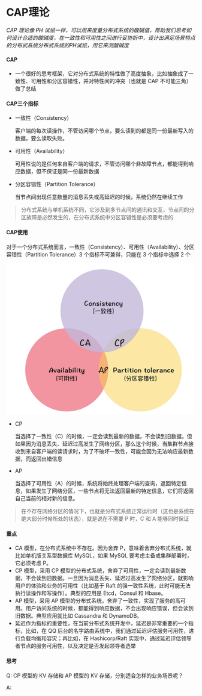 # CAP理论

*CAP 理论像 PH 试纸一样，可以用来度量分布式系统的酸碱值，帮助我们思考如何设计合适的酸碱度，在一致性和可用性之间进行妥协折中，设计出满足场景特点的分布式系统分布式系统的PH试纸，用它来测酸碱度*



#### CAP

- 一个很好的思考框架，它对分布式系统的特性做了高度抽象，比如抽象成了一致性、可用性和分区容错性，并对特性间的冲突（也就是 CAP 不可能三角）做了总结

  

#### CAP三个指标

- 一致性（Consistency）

  客户端的每次读操作，不管访问哪个节点，要么读到的都是同一份最新写入的数据，要么读取失败。

- 可用性（Availability）

  可用性说的是任何来自客户端的请求，不管访问哪个非故障节点，都能得到响应数据，但不保证是同一份最新数据

- 分区容错性（Partition Tolerance）

  当节点间出现任意数量的消息丢失或高延迟的时候，系统仍然在继续工作

> 分布式系统与单机系统不同，它涉及到多节点间的通讯和交互，节点间的分区故障是必然发生的，在分布式系统中分区容错性是必须要考虑的



#### CAP使用

对于一个分布式系统而言，一致性（Consistency）、可用性（Availability）、分区容错性（Partition Tolerance）3 个指标不可兼得，只能在 3 个指标中选择 2 个

![](.\images\CAP不可能三角.webp)

- CP

  当选择了一致性（C）的时候，一定会读到最新的数据，不会读到旧数据，但如果因为消息丢失、延迟过高发生了网络分区，那么这个时候，当集群节点接收到来自客户端的读请求时，为了不破坏一致性，可能会因为无法响应最新数据，而返回出错信息

- AP

  当选择了可用性（A）的时候，系统将始终处理客户端的查询，返回特定信息，如果发生了网络分区，一些节点将无法返回最新的特定信息，它们将返回自己当前的相对新的信息。

> 在不存在网络分区的情况下，也就是分布式系统正常运行时（这也是系统在绝大部分时候所处的状态），就是说在不需要 P 时，C 和 A 能够同时保证



#### 重点

- CA 模型，在分布式系统中不存在。因为舍弃 P，意味着舍弃分布式系统，就比如单机版关系型数据库 MySQL，如果 MySQL 要考虑主备或集群部署时，它必须考虑 P。
- CP 模型，采用 CP 模型的分布式系统，舍弃了可用性，一定会读到最新数据，不会读到旧数据。一旦因为消息丢失、延迟过高发生了网络分区，就影响用户的体验和业务的可用性（比如基于 Raft 的强一致性系统，此时可能无法执行读操作和写操作）。典型的应用是 Etcd，Consul 和 Hbase。
- AP 模型，采用 AP 模型的分布式系统，舍弃了一致性，实现了服务的高可用。用户访问系统的时候，都能得到响应数据，不会出现响应错误，但会读到旧数据。典型应用就比如 Cassandra 和 DynamoDB。
- 延迟作为指标的重要性，在当前分布式系统开发中，延迟是非常重要的一个指标，比如，在 QQ 后台的名字路由系统中，我们通过延迟评估服务可用性，进行负载均衡和容灾；再比如，在 Hashicorp/Raft 实现中，通过延迟评估领导者节点的服务可用性，以及决定是否发起领导者选举



#### 思考

Q: CP 模型的 KV 存储和 AP 模型的 KV 存储，分别适合怎样的业务场景呢？

A: 

